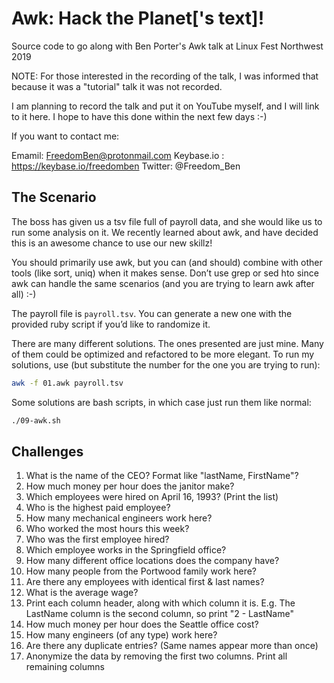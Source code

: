 # Awk:  Hack the Planet['s text]!

Source code to go along with Ben Porter's Awk talk at Linux Fest Northwest 2019

NOTE:  For those interested in the recording of the talk, I was informed that because it was a "tutorial" talk it was not recorded.

I am planning to record the talk and put it on YouTube myself, and I will link to it here.  I hope to have this done within the next few days :-) 

If you want to contact me:

Emamil:  FreedomBen@protonmail.com
Keybase.io :  https://keybase.io/freedomben
Twitter:  @Freedom_Ben


## The Scenario

The boss has given us a tsv file full of payroll data, and she would like us to run some
analysis on it.  We recently learned about awk, and have decided this is an awesome chance
to use our new skillz!

You should primarily use awk, but you can (and should) combine with other tools (like sort, uniq)
when it makes sense.   Don’t use grep or sed hto since awk can handle the same scenarios
(and you are trying to learn awk after all) :-)

The payroll file is `payroll.tsv`.  You can generate a new one with the provided ruby script
if you’d like to randomize it.

There are many different solutions.  The ones presented are just mine.  Many of them could be optimized and refactored to be more elegant.  To run my solutions, use (but substitute the number for the one you are trying to run):

```bash
awk -f 01.awk payroll.tsv
```

Some solutions are bash scripts, in which case just run them like normal:

```bash
./09-awk.sh
```

## Challenges

1. What is the name of the CEO?  Format like "lastName, FirstName"?
2. How much money per hour does the janitor make?
3. Which employees were hired on April 16, 1993? (Print the list)
4. Who is the highest paid employee?
5. How many mechanical engineers work here?
6. Who worked the most hours this week?
7. Who was the first employee hired?
8. Which employee works in the Springfield office?
9. How many different office locations does the company have?
10. How many people from the Portwood family work here?
11. Are there any employees with identical first & last names?
12. What is the average wage?
13. Print each column header, along with which column it is.  E.g. The LastName column is the second column, so print "2 - LastName"
14. How much money per hour does the Seattle office cost?
15. How many engineers (of any type) work here?
16. Are there any duplicate entries? (Same names appear more than once)
17. Anonymize the data by removing the first two columns.  Print all remaining columns

